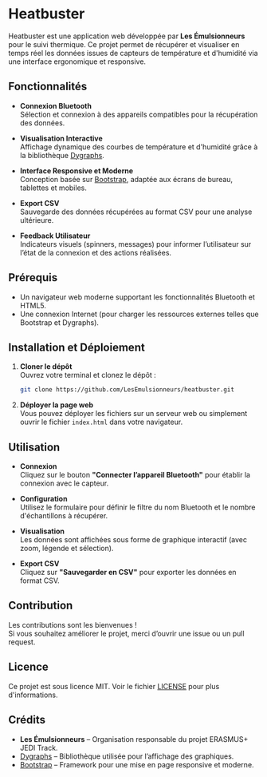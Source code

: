 # Heatbuster

Heatbuster est une application web développée par **Les Émulsionneurs** pour le suivi thermique. Ce projet permet de récupérer et visualiser en temps réel les données issues de capteurs de température et d'humidité via une interface ergonomique et responsive.

## Fonctionnalités

- **Connexion Bluetooth**  
  Sélection et connexion à des appareils compatibles pour la récupération des données.

- **Visualisation Interactive**  
  Affichage dynamique des courbes de température et d'humidité grâce à la bibliothèque [Dygraphs](http://dygraphs.com/).

- **Interface Responsive et Moderne**  
  Conception basée sur [Bootstrap](https://getbootstrap.com/), adaptée aux écrans de bureau, tablettes et mobiles.

- **Export CSV**  
  Sauvegarde des données récupérées au format CSV pour une analyse ultérieure.

- **Feedback Utilisateur**  
  Indicateurs visuels (spinners, messages) pour informer l’utilisateur sur l’état de la connexion et des actions réalisées.

## Prérequis

- Un navigateur web moderne supportant les fonctionnalités Bluetooth et HTML5.
- Une connexion Internet (pour charger les ressources externes telles que Bootstrap et Dygraphs).

## Installation et Déploiement

1. **Cloner le dépôt**  
   Ouvrez votre terminal et clonez le dépôt :
   ```bash
   git clone https://github.com/LesEmulsionneurs/heatbuster.git
   ```
2. **Déployer la page web**  
   Vous pouvez déployer les fichiers sur un serveur web ou simplement ouvrir le fichier `index.html` dans votre navigateur.

## Utilisation

- **Connexion**  
  Cliquez sur le bouton **"Connecter l’appareil Bluetooth"** pour établir la connexion avec le capteur.

- **Configuration**  
  Utilisez le formulaire pour définir le filtre du nom Bluetooth et le nombre d'échantillons à récupérer.

- **Visualisation**  
  Les données sont affichées sous forme de graphique interactif (avec zoom, légende et sélection).

- **Export CSV**  
  Cliquez sur **"Sauvegarder en CSV"** pour exporter les données en format CSV.

## Contribution

Les contributions sont les bienvenues !  
Si vous souhaitez améliorer le projet, merci d’ouvrir une issue ou un pull request.

## Licence

Ce projet est sous licence MIT. Voir le fichier [LICENSE](LICENSE.md) pour plus d'informations.

## Crédits

- **Les Émulsionneurs** – Organisation responsable du projet ERASMUS+ JEDI Track.
- [Dygraphs](http://dygraphs.com/) – Bibliothèque utilisée pour l’affichage des graphiques.
- [Bootstrap](https://getbootstrap.com/) – Framework pour une mise en page responsive et moderne.
